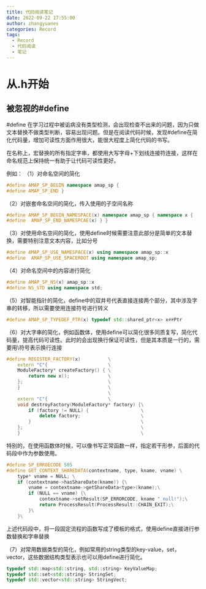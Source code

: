 ```yaml
---
title: 代码阅读笔记
date: 2022-09-22 17:55:00
author: zhangyuanes
categories: Record
tags:
  - Record
  - 代码阅读
  - 笔记
---
```


# 从.h开始
## 被忽视的\#define
\#define 在学习过程中被诟病没有类型检测，会出现检查不出来的问题，因为只做文本替换不做类型判断，容易出现问题。但是在阅读代码时候，发现\#define在简化代码量，增加可读性方面作用很大，能很大程度上简化代码的书写。

在名称上，宏替换的所有指定字串，都使用大写字母+下划线连接符连接，这样在命名规范上保持统一有助于让代码可读性更好。

例如：
（1）对命名空间的简化

```cpp
#define AMAP_SP_BEGIN namespace amap_sp {
#define AMAP_SP_END }
```

（2）对嵌套命名空间的简化，传入使用的子空间名称
```cpp
#define AMAP_SP_BEGIN_NAMESPACE(x) namespace amap_sp { namespace x {
#define  AMAP_SP_END_NAMESPCAE(x) } }
```

（3）对使用命名空间的简化，使用define时候需要注意此部分是简单的文本替换，需要特别注意文本内容，比如分号
```cpp
#define AMAP_SP_USE_NAMESPACE(x) using namespace amap_sp::x
#define  AMAP_SP_USE_SPACEROOT using namespace amap_sp;
```

（4）对命名空间中的内容进行简化
```cpp
#define AMAP_SP_NS(x) amap_sp::x
#define NS_STD using namespace std;
```

（5）对智能指针的简化，define中的双井号代表直接连接两个部分，其中涉及字串的转移，所以需要使用连接符号进行转义
```cpp
#define AMAP_SP_TYPEDEF_PTR(x) typedef std::shared_ptr<x> x##Ptr 
```

（6）对大字串的简化，例如函数体，使用define可以简化很多同质复写，简化代码量，提高代码可读性。此时的会出现换行保证可读性，但是其本质是一行的，需要用\符号表示换行连接
```cpp
#define REGISTER_FACTORY(x)          \
    extern "C"{                      \
    ModuleFactory* createFactory() { \
        return new x();              \
    };                               \
    }                                \
                                     \
    extern "C"{                      \
    void destroyFactory(ModuleFactory* factory) {\
        if (factory != NULL) {                   \
            delete factory;                      \
        }                                        \
    };                                           \
    }                                            \

```

特别的，在使用函数体时候，可以像书写正常函数一样，指定若干形参，后面的代码段中作为参数使用。
```cpp
#define SP_ERROECODE 505
#define GET_CONTEXT_SHAREDATA(contextname, type, kname, vname) \
    type* vname = NULL; \
    if (contextname->hasShareDate(kname)) {\
        vname = contextname->getShareData<type>(kname);\
        if (NULL == vname) {\
            contextname->setResult(SP_ERRORCODE, kname " null!");\
            return ProcessResult(ProcessResult::CHAIN_EXIT);\
        }\
    }\
```
上述代码段中，将一段固定流程的函数写成了模板的格式，使用define直接进行参数替换和字串替换

（7）对常用数据类型的简化，例如常用的string类型的key-value，set，vector，这些数据结构类型表示也可以用define进行简化。

```cpp
typedef std::map<std::string, std::string> KeyValueMap;
typedef std::set<std::string> StringSet;
typedef std::vector<std::string> StringVect;
```